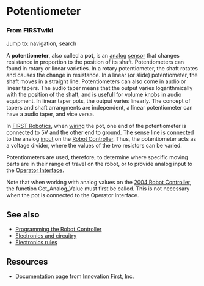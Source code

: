 # Potentiometer

### From FIRSTwiki

Jump to: navigation, search

A **potentiometer**, also called a **pot**, is an [analog](Analog
"Analog" ) [sensor](sensor) that changes resistance in
proportion to the position of its shaft. Potentiometers can found in rotary or
linear varieties. In a rotary potentiometer, the shaft rotates and causes the
change in resistance. In a linear (or slide) potentiometer, the shaft moves in
a straight line. Potentiometers can also come in audio or linear tapers. The
audio taper means that the output varies logarithmically with the position of
the shaft, and is usefull for volume knobs in audio equipment. In linear taper
pots, the output varies linearly. The concept of tapers and shaft arrangments
are independent, a linear potentiometer can have a audio taper, and vice
versa.

In [FIRST Robotics](first), when
[wiring](/index.php?title=Wiring&action=edit "Wiring" ) the pot, one end of
the potentiometer is connected to 5V and the other end to ground. The sense
line is connected to the analog [input](Input "Input" ) on the
[Robot Controller](robot-controller). Thus, the
potentiometer acts as a voltage divider, where the values of the two resistors
can be varied.

Potentiometers are used, therefore, to determine where specific moving parts
are in their range of travel on the robot, or to provide analog input to the
[Operator Interface](operator-interface).

Note that when working with analog values on the [2004 Robot
Controller](Robot_Controller_%282004%29 "Robot Controller \(2004\)"
), the function Get_Analog_Value must first be called. This is not necessary
when the pot is connected to the Operator Interface.


##  See also

  * [Programming the Robot Controller](Programming_the_Robot_Controller "Programming the Robot Controller" )
  * [Electronics and circuitry](Electronics_and_circuitry "Electronics and circuitry" )
  * [Electronics rules](/index.php?title=Electronics_rules&action=edit "Electronics rules" )


##  Resources

  * [Documentation page](http://innovationfirst.com/FIRSTRobotics/documentation.htm "http://innovationfirst.com/FIRSTRobotics/documentation.htm" ) from [Innovation First, Inc.](Innovation_First%2C_Inc. "Innovation First, Inc." )


